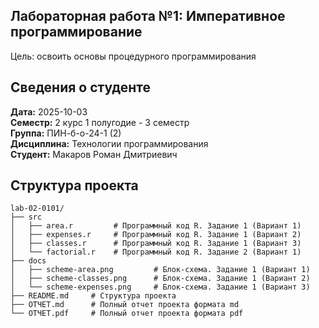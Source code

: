 ## **Лабораторная работа №1: Императивное программирование**
Цель: освоить основы процедурного программирования

## Сведения о студенте
**Дата:** 2025-10-03  
**Семестр:** 2 курс 1 полугодие - 3 семестр  
**Группа:** ПИН-б-о-24-1 (2)  
**Дисциплина:** Технологии программирования  
**Студент:** Макаров Роман Дмитриевич  

## **Структура проекта**

```
lab-02-0101/
├── src
│   ├── area.r         # Программный код R. Задание 1 (Вариант 1)
│   ├── expenses.r     # Программный код R. Задание 1 (Вариант 2)    
│   ├── classes.r      # Программный код R. Задание 1 (Вариант 3)
│   └── factorial.r    # Программный код R. Задание 2 (Вариант 1)
├── docs
│   ├── scheme-area.png         # Блок-схема. Задание 1 (Вариант 1)
│   ├── scheme-classes.png      # Блок-схема. Задание 1 (Вариант 2)
│   └── scheme-expenses.png     # Блок-схема. Задание 1 (Вариант 3)
├── README.md     # Cтруктура проекта
├── ОТЧЕТ.md      # Полный отчет проекта формата md
└── ОТЧЕТ.pdf     # Полный отчет проекта формата pdf
```